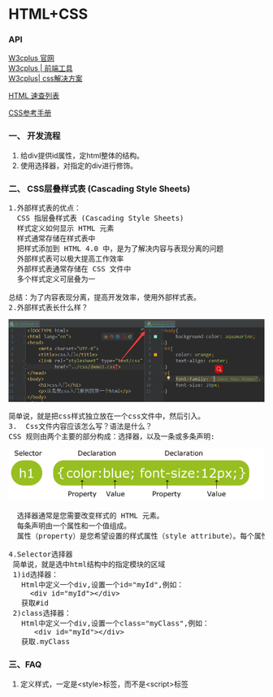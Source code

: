 # HTML+CSS
### API
[W3cplus 官网](https://www.w3cplus.com/)<br>
[W3cplus | 前端工具](https://www.w3cplus.com/solution/tools/tools.html)<br>
[W3cplus| css解决方案](https://www.w3cplus.com/solution/index/ )<br>

[HTML 速查列表](http://www.runoob.com/html/html-quicklist.html)<br>

[CSS参考手册](http://css.doyoe.com/)


### 一、	开发流程
1.	给div提供id属性，定html整体的结构。
2.	使用选择器，对指定的div进行修饰。


### 二、	CSS层叠样式表 (Cascading Style Sheets)
<pre>
1.外部样式表的优点：
  CSS 指层叠样式表 (Cascading Style Sheets)
  样式定义如何显示 HTML 元素
  样式通常存储在样式表中
  把样式添加到 HTML 4.0 中，是为了解决内容与表现分离的问题
  外部样式表可以极大提高工作效率
  外部样式表通常存储在 CSS 文件中
  多个样式定义可层叠为一

总结：为了内容表现分离，提高开发效率，使用外部样式表。
2.外部样式表长什么样？
</pre>
![](https://github.com/chenjxJava/photos/blob/master/css/css_out_link.png?raw=true)
<pre>
简单说，就是把css样式独立放在一个css文件中，然后<link>引入。
3.	Css文件内容应该怎么写？语法是什么？
CSS 规则由两个主要的部分构成：选择器，以及一条或多条声明:
</pre>
![](https://github.com/chenjxJava/photos/blob/master/css/css_selector.png?raw=true)
<pre>
  选择器通常是您需要改变样式的 HTML 元素。
  每条声明由一个属性和一个值组成。
  属性（property）是您希望设置的样式属性（style attribute）。每个属性有一个值。属性和值被冒号分开。

4.Selector选择器
 简单说，就是选中html结构中的指定模块的区域
 1)id选择器：
   Html中定义一个div,设置一个id="myId",例如：
	 &lt;div id="myId">&lt;/div>
   获取#id
 2)class选择器：
   Html中定义一个div,设置一个class="myClass",例如：
	  &lt;div id="myId">&lt;/div>
   获取.myClass
</pre>

### 三、FAQ
1.	定义样式，一定是&lt;style&gt;标签，而不是&lt;script&gt;标签
